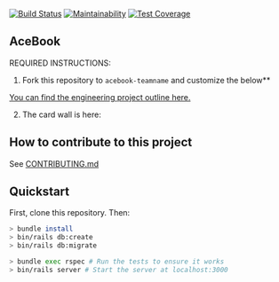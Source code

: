 [![Build Status](https://travis-ci.com/thielsen/acebook-rails-template.svg?branch=staging)](https://travis-ci.com/thielsen/acebook-rails-template) [![Maintainability](https://api.codeclimate.com/v1/badges/ba1feb2713e2722cfb3c/maintainability)](https://codeclimate.com/github/thielsen/acebook-rails-template/maintainability) [![Test Coverage](https://api.codeclimate.com/v1/badges/ba1feb2713e2722cfb3c/test_coverage)](https://codeclimate.com/github/thielsen/acebook-rails-template/test_coverage)

## AceBook

REQUIRED INSTRUCTIONS:

1. Fork this repository to `acebook-teamname` and customize
the below**

[You can find the engineering project outline here.](https://github.com/makersacademy/course/tree/master/engineering_projects/rails)

2. The card wall is here: <please update>

## How to contribute to this project
See [CONTRIBUTING.md](CONTRIBUTING.md)

## Quickstart

First, clone this repository. Then:

```bash
> bundle install
> bin/rails db:create
> bin/rails db:migrate

> bundle exec rspec # Run the tests to ensure it works
> bin/rails server # Start the server at localhost:3000
```
